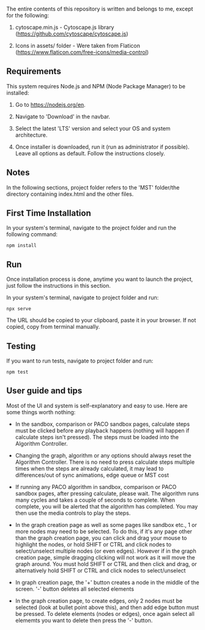 The entire contents of this repository is written and belongs to me, except for the following:

1. cytoscape.min.js - Cytoscape.js library (https://github.com/cytoscape/cytoscape.js)

2. Icons in assets/ folder - Were taken from Flaticon (https://www.flaticon.com/free-icons/media-control) 


## Requirements

This system requires Node.js and NPM (Node Package Manager) to be installed:

1. Go to https://nodejs.org/en.

2. Navigate to 'Download' in the navbar.

3. Select the latest 'LTS' version and select your OS and system architecture.

4. Once installer is downloaded, run it (run as administrator if possible).
   Leave all options as default. Follow the instructions closely.


## Notes

In the following sections, project folder refers to the 'MST' folder/the directory containing index.html and the other files.


## First Time Installation

In your system's terminal, navigate to the project folder and run the following command:

```
npm install
```

## Run

Once installation process is done, anytime you want to launch the project, just follow the instructions in this section.

In your system's terminal, navigate to project folder and run:

```
npx serve
```

The URL should be copied to your clipboard, paste it in your browser. If not copied, copy from terminal manually.


## Testing

If you want to run tests, navigate to project folder and run:

```
npm test
```

## User guide and tips
Most of the UI and system is self-explanatory and easy to use. Here are some things worth nothing:

- In the sandbox, comparison or PACO sandbox pages, calculate steps must be clicked before any playback happens (nothing
will happen if calculate steps isn't pressed). The steps must be loaded into the Algorithm Controller.

- Changing the graph, algorithm or any options should always reset the Algorithm Controller. There is no need to press calculate steps
multiple times when the steps are already calculated, it may lead to differences/out of sync animations, edge queue or MST cost

- If running any PACO algorithm in sandbox, comparison or PACO sandbox pages, after pressing calculate, please wait. The algorithm
runs many cycles and takes a couple of seconds to complete. When complete, you will be alerted that the algorithm has completed. You may
then use the media controls to play the steps.

- In the graph creation page as well as some pages like sandbox etc., 1 or more nodes may need to be selected. To do this, if it's any page
other than the graph creation page, you can click and drag your mouse to highlight the nodes, or hold SHIFT or CTRL and click nodes to select/unselect
multiple nodes (or even edges).
However if in the graph creation page, simple dragging clicking will not work as it will move the graph around. You must hold SHIFT or CTRL and then click
and drag, or alternatively hold SHIFT or CTRL and click nodes to select/unselect

- In graph creation page, the '+' button creates a node in the middle of the screen. '-' button deletes all selected elements

- In the graph creation page, to create edges, only 2 nodes must be selected (look at bullet point above this), and then add edge button must be pressed.
To delete elements (nodes or edges), once again select all elememts you want to delete then press the '-' button.